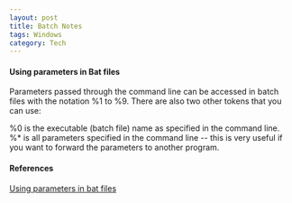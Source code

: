 ```yaml
---
layout: post
title: Batch Notes
tags: Windows
category: Tech
---
```

#### Using parameters in Bat files ####

Parameters passed through the command line can be accessed in batch files with the notation %1 to %9. 
There are also two other tokens that you can use:

%0 is the executable (batch file) name as specified in the command line.
%* is all parameters specified in the command line -- this is very useful if you want to forward the parameters to another program.

#### References ####

[Using parameters in bat files](http://stackoverflow.com/questions/14286457/using-parameters-in-batch-files-at-dos-command-line)  

